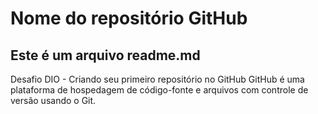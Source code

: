 # Nome do repositório GitHub
## Este é um arquivo readme.md
Desafio DIO - Criando seu primeiro repositório no GitHub
GitHub é uma plataforma de hospedagem de código-fonte e arquivos com controle de versão usando o Git. 
